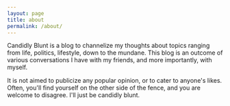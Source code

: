 ```yaml
---
layout: page
title: about
permalink: /about/
---
```


Candidly Blunt is a blog to channelize my thoughts about topics ranging from life, politics, lifestyle, down to the mundane. This blog is an outcome of various conversations I have with my friends, and more importantly, with myself. 

It is not aimed to publicize any popular opinion, or to cater to anyone's likes. Often, you'll find yourself on the other side of the fence, and you are welcome to disagree. I'll just be candidly blunt.